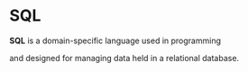 # SQL

**SQL** is a domain-specific language used in programming
and designed for managing data held in a relational database.
